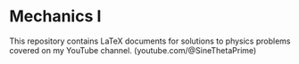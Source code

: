 # Mechanics I
This repository contains LaTeX documents for solutions to physics problems covered on my YouTube channel. (youtube.com/@SineThetaPrime) 

